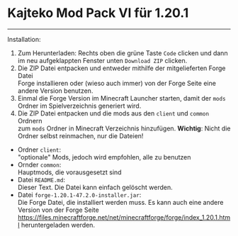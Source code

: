 # Kajteko Mod Pack VI für 1.20.1

---

Installation:
1. Zum Herunterladen: Rechts oben die grüne Taste `Code` clicken und dann \
   im neu aufgeklappten Fenster unten `Download ZIP` clicken.
2. Die ZIP Datei entpacken und entweder mithilfe der mitgelieferten Forge Datei \
   Forge installieren oder (wieso auch immer) von der Forge Seite eine andere Version benutzen. 
3. Einmal die Forge Version im Minecraft Launcher starten, damit der `mods` Ordner
   im Spielverzeichnis generiert wird.
4. Die ZIP Datei entpacken und die mods aus den `client` und `common` Ordnern \
   zum `mods` Ordner in Minecraft Verzeichnis hinzufügen.
   **Wichtig**: Nicht die Ordner selbst reinmachen, nur die Dateien!

- Ordner `client`: \
  "optionale" Mods, jedoch wird empfohlen, alle zu benutzen
- Ornder `common`: \
  Hauptmods, die vorausgesetzt sind
- Datei `README.md`: \
  Dieser Text. Die Datei kann einfach gelöscht werden.
- Datei `forge-1.20.1-47.2.0-installer.jar`: \
  Die Forge Datei, die installiert werden muss.
  Es kann auch eine andere Version von der Forge Seite https://files.minecraftforge.net/net/minecraftforge/forge/index_1.20.1.html heruntergeladen werden.
